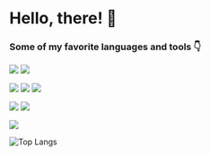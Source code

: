 # Hello, there! 👋

### Some of my favorite languages and tools 👇


![](https://img.shields.io/badge/JavaScript-323330?style=for-the-badge&logo=javascript&logoColor=F7DF1E) ![](https://img.shields.io/badge/typescript-3178c6?style=for-the-badge&logo=typescript&labelColor=323330&color=323330)

![](https://img.shields.io/badge/HTML5-E34F26?style=for-the-badge&logo=html5&logoColor=white) ![](https://img.shields.io/badge/CSS3-1572B6?style=for-the-badge&logo=css3&logoColor=white) ![](https://img.shields.io/badge/React-00d8ff?style=for-the-badge&logo=react&logoColor=white)

![](https://img.shields.io/badge/Node.js-339933?style=for-the-badge&logo=nodedotjs&logoColor=white) ![](https://img.shields.io/badge/Express.js-000000?style=for-the-badge&logo=express&logoColor=white) 

![](https://img.shields.io/badge/Oracle-F80000?style=for-the-badge&logo=oracle&logoColor=black)

![Top Langs](https://github-readme-stats.vercel.app/api/top-langs/?username=vhenriqueortolan&theme=tokyonight)
